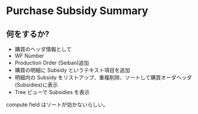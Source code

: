 # Purchase Subsidy Summary

## 何をするか?

- 購買のヘッダ情報として
 - WF Number
 - Production Order (Seiban)追加
- 購買の明細に Subsidy というテキスト項目を追加
- 明細内の Subsidy をリストアップ、重複削除、ソートして購買オーダヘッダ(Subsidies)に表示
- Tree ビューで Subsidies を表示

compute field はソートが効かないらしい。
